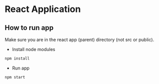 # React Application #
## How to run app ##
Make sure you are in the react app (parent) directory (not src or public).
* Install node modules
```Bash
npm install
```
* Run app
```Bash
npm start
```
